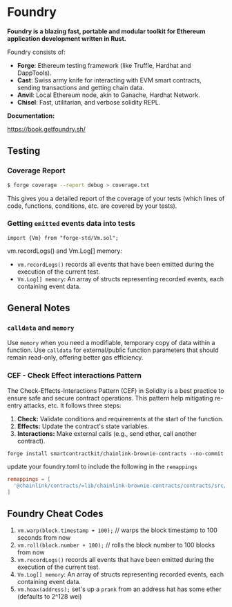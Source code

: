 # Foundry

**Foundry is a blazing fast, portable and modular toolkit for Ethereum application development written in Rust.**

Foundry consists of:

- **Forge**: Ethereum testing framework (like Truffle, Hardhat and DappTools).
- **Cast**: Swiss army knife for interacting with EVM smart contracts, sending transactions and getting chain data.
- **Anvil**: Local Ethereum node, akin to Ganache, Hardhat Network.
- **Chisel**: Fast, utilitarian, and verbose solidity REPL.

**Documentation:**

https://book.getfoundry.sh/

## Testing

### Coverage Report

```bash
$ forge coverage --report debug > coverage.txt
```

This gives you a detailed report of the coverage of your tests (which lines of code, functions, conditions, etc. are covered by your tests).

### Getting `emitted` events data into tests

```solidity
import {Vm} from "forge-std/Vm.sol";
```

vm.recordLogs() and Vm.Log[] memory:

- `vm.recordLogs()` records all events that have been emitted during the execution of the current test.
- `Vm.Log[] memory`: An array of structs representing recorded events, each containing event data.

## General Notes

### `calldata` and `memory`

Use `memory` when you need a modifiable, temporary copy of data within a function.
Use `calldata` for external/public function parameters that should remain read-only, offering better gas efficiency.

### CEF - Check Effect interactions Pattern

The Check-Effects-Interactions Pattern (CEF) in Solidity is a best practice to ensure safe and secure contract operations. This pattern help mitigating re-entry attacks, etc. It follows three steps:

1. **Check:** Validate conditions and requirements at the start of the function.
2. **Effects:** Update the contract's state variables.
3. **Interactions:** Make external calls (e.g., send ether, call another contract).

```shell
forge install smartcontractkit/chainlink-brownie-contracts --no-commit
```

update your foundry.toml to include the following in the `remappings`

```toml
remappings = [
  '@chainlink/contracts/=lib/chainlink-brownie-contracts/contracts/src/',
]
```

## Foundry Cheat Codes

1. `vm.warp(block.timestamp + 100);` // warps the block timestamp to 100 seconds from now
2. `vm.roll(block.number + 100);` // rolls the block number to 100 blocks from now
3. `vm.recordLogs()` records all events that have been emitted during the execution of the current test.
4. `Vm.Log[] memory`: An array of structs representing recorded events, each containing event data.
5. `vm.hoax(address);` set's up a `prank` from an address hat has some ether (defaults to 2^128 wei)
